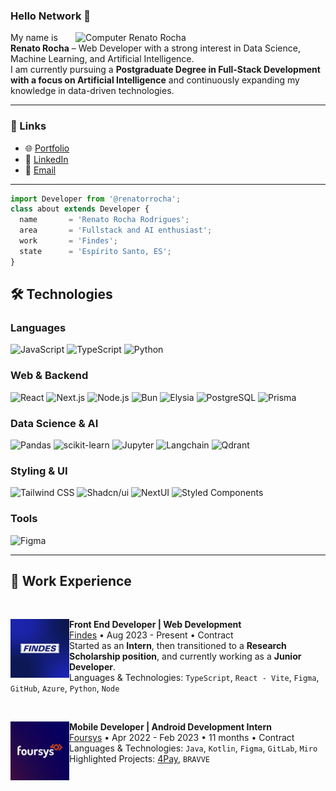 ### Hello Network 👋

<img src="https://raw.githubusercontent.com/MicaelliMedeiros/micaellimedeiros/master/image/computer-illustration.png" width="400px" align="right" alt="Computer Renato Rocha">

<p align="left"> 
  My name is <strong>Renato Rocha</strong> – Web Developer with a strong interest in Data Science, Machine Learning, and Artificial Intelligence.
  <br>
  I am currently pursuing a <strong>Postgraduate Degree in Full-Stack Development with a focus on Artificial Intelligence</strong> and continuously expanding my knowledge in data-driven technologies.
</p>

---

### 🔗 Links

- 🌐 [Portfolio](https://renatodev.com)
- 💼 [LinkedIn](https://www.linkedin.com/in/renatorrocha)
- 📧 [Email](mailto:renatorrodrigues2002@gmail.com)

---

```js
import Developer from '@renatorrocha';
class about extends Developer {
  name       = 'Renato Rocha Rodrigues';
  area       = 'Fullstack and AI enthusiast';
  work       = 'Findes';
  state      = 'Espírito Santo, ES';
}
```

## 🛠️ Technologies

### Languages

![JavaScript](https://img.shields.io/badge/JavaScript-F7DF1E?style=for-the-badge&logo=javascript&logoColor=black)
![TypeScript](https://img.shields.io/badge/TypeScript-007ACC?style=for-the-badge&logo=typescript&logoColor=white)
![Python](https://img.shields.io/badge/Python-3776AB?style=for-the-badge&logo=python&logoColor=white)

### Web & Backend

![React](https://img.shields.io/badge/React-61DAFB?style=for-the-badge&logo=react&logoColor=black)
![Next.js](https://img.shields.io/badge/Next-black?style=for-the-badge&logo=next.js&logoColor=white)
![Node.js](https://img.shields.io/badge/Node.js-43853D?style=for-the-badge&logo=node.js&logoColor=white)
![Bun](https://img.shields.io/badge/Bun-black?style=for-the-badge&logo=bun&logoColor=white)
![Elysia](https://img.shields.io/badge/Elysia-blue?style=for-the-badge&logo=elysia&logoColor=white)
![PostgreSQL](https://img.shields.io/badge/PostgreSQL-316192?style=for-the-badge&logo=postgresql&logoColor=white)
![Prisma](https://img.shields.io/badge/Prisma-3982CE?style=for-the-badge&logo=Prisma&logoColor=white)

### Data Science & AI

![Pandas](https://img.shields.io/badge/Pandas-150458?style=for-the-badge&logo=pandas&logoColor=white)
![scikit-learn](https://img.shields.io/badge/Scikit--Learn-F7931E?style=for-the-badge&logo=scikit-learn&logoColor=white)
![Jupyter](https://img.shields.io/badge/Jupyter-F37626?style=for-the-badge&logo=jupyter&logoColor=white)
![Langchain](https://img.shields.io/badge/Langchain-000000?style=for-the-badge&logo=langchain&logoColor=white)
![Qdrant](https://img.shields.io/badge/Qdrant-FF6B00?style=for-the-badge&logo=qdrant&logoColor=white)

### Styling & UI

![Tailwind CSS](https://img.shields.io/badge/Tailwind-38B2AC?style=for-the-badge&logo=tailwind-css&logoColor=white)
![Shadcn/ui](https://img.shields.io/badge/Shadcn_ui-black?style=for-the-badge&logo=radix-ui&logoColor=white)
![NextUI](https://img.shields.io/badge/NextUI-white?style=for-the-badge&logo=nextui&logoColor=black)
![Styled Components](https://img.shields.io/badge/styled--components-DB7093?style=for-the-badge&logo=styled-components&logoColor=white)

### Tools

![Figma](https://img.shields.io/badge/Figma-F24E1E?style=for-the-badge&logo=figma&logoColor=white)

---

## 💼 Work Experience

<br/>

[<img align="left" height="94px" width="94px" alt="Findes" src="https://github.com/renatorrocha/renatorrocha/blob/main/findes_logo.jpg"/>](https://www.findes.com.br/)
**Front End Developer | Web Development** \
[Findes](https://www.findes.com.br/) • Aug 2023 - Present • Contract \
Started as an **Intern**, then transitioned to a **Research Scholarship position**, and currently working as a **Junior Developer**. \
Languages & Technologies: `TypeScript`, `React - Vite`, `Figma`, `GitHub`, `Azure`, `Python`, `Node` 

<br/>

[<img align="left" height="94px" width="94px" alt="Foursys" src="https://github.com/renatorrocha/renatorrocha/blob/main/foursys-logo.jpg"/>](https://www.foursys.com.br/)
**Mobile Developer | Android Development Intern** \
[Foursys](https://www.foursys.com.br/) • Apr 2022 - Feb 2023 • 11 months • Contract \
Languages & Technologies: `Java`, `Kotlin`, `Figma`, `GitLab`, `Miro` \
Highlighted Projects: [4Pay](https://github.com/renatorrocha/4Pay), `BRAVVE`
